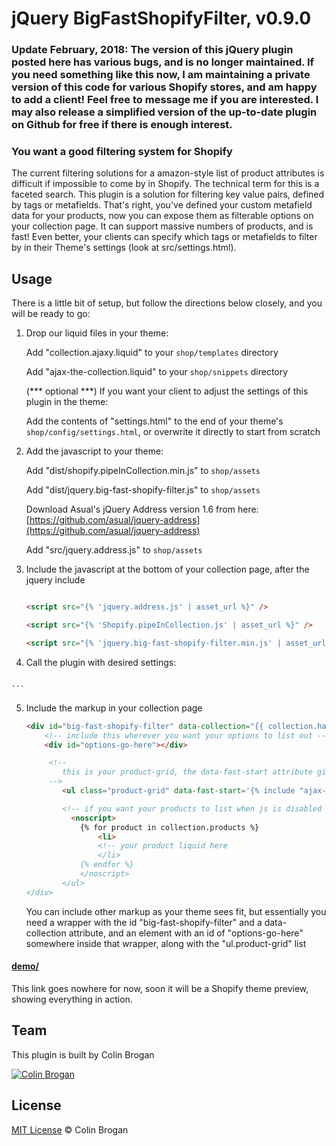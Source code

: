 # jQuery BigFastShopifyFilter, v0.9.0

### Update February, 2018: The version of this jQuery plugin posted here has various bugs, and is no longer maintained. If you need something like this now, I am maintaining a private version of this code for various Shopify stores, and am happy to add a client! Feel free to message me if you are interested. I may also release a simplified version of the up-to-date plugin on Github for free if there is enough interest.

### You want a good filtering system for Shopify

The current filtering solutions for a amazon-style list of product attributes is difficult if impossible to come by in Shopify. The technical term for this is a faceted search. This plugin is a solution for filtering key value pairs, defined  by tags or metafields. That's right, you've defined your custom metafield data for your products, now you can expose them as filterable options on your collection page. It can support massive numbers of products, and is fast! Even better, your clients can specify which tags or metafields to filter by in their Theme's settings (look at src/settings.html).


## Usage

There is a little bit of setup, but follow the directions below closely, and you will be ready to go:

1. Drop our liquid files in your theme:

	Add "collection.ajaxy.liquid" to your `shop/templates` directory

	Add "ajax-the-collection.liquid" to your `shop/snippets` directory

	(*** optional ***)
	If you want your client to adjust the settings of this plugin in the theme:

	Add the contents of "settings.html" to the end of your theme's `shop/config/settings.html`, or overwrite it 	directly to start from scratch

2. Add the javascript to your theme:

	Add "dist/shopify.pipeInCollection.min.js" to `shop/assets`

	Add "dist/jquery.big-fast-shopify-filter.js" to `shop/assets`

	Download Asual's jQuery Address version 1.6 from here: [https://github.com/asual/jquery-address](https://github.com/asual/jquery-address)

	Add "src/jquery.address.js" to `shop/assets`

3. Include the javascript at the bottom of your collection page, after the jquery include

	```html

	<script src="{% 'jquery.address.js' | asset_url %}" />

	<script src="{% 'Shopify.pipeInCollection.js' | asset_url %}" />

	<script src="{% 'jquery.big-fast-shopify-filter.min.js' | asset_url %}" />
	```

4. Call the plugin with desired settings:

	```
<script>

$(document).ready(function() {
		// The following settings files dumps user generated settings from the current settings.html
		// file
	 	var settings = {
			filter_values: {
				"{{ settings.custom_value_1_1_value }}": {
					image: "{{ 'custom_value_1_1_image.png' | asset_url }}",
					color: "{{ settings.custom_value_1_1_color }}",
					icon_code: "{{ settings.custom_value_1_1_icon_code }}",
					label: "{{ settings.custom_value_1_1_label }}"
				},
						"{{ settings.custom_value_1_2_value }}": {
							image: "{{ 'custom_value_1_2_image.png' | asset_url }}",
							color: "{{ settings.custom_value_1_2_color }}",
							icon_code: "{{ settings.custom_value_1_2_icon_code }}",
							label: "{{ settings.custom_value_1_2_label }}"

						},
						"{{ settings.custom_value_1_3_value }}": {
							image: "{{ 'custom_value_1_3_image.png' | asset_url }}",
							color: "{{ settings.custom_value_1_3_color }}",
							icon_code: "{{ settings.custom_value_1_3_icon_code }}",
							label: "{{ settings.custom_value_1_3_label }}"
						},
						"{{ settings.custom_value_1_4_value }}": {
							image: "{{ 'custom_value_1_4_image.png' | asset_url }}",
							color: "{{ settings.custom_value_1_4_color }}",
							icon_code: "{{ settings.custom_value_1_4_icon_code }}",
							label: "{{ settings.custom_value_1_4_label }}"

						},
						"{{ settings.custom_value_1_5_value }}": {
							image: "{{ 'custom_value_1_5_image.png' | asset_url }}",
							color: "{{ settings.custom_value_1_5_color }}",
							icon_code: "{{ settings.custom_value_1_5_icon_code }}",
							label: "{{ settings.custom_value_1_5_label }}"
						},
						"{{ settings.custom_value_1_6_value }}": {
							image: "{{ 'custom_value_1_6_image.png' | asset_url }}",
							color: "{{ settings.custom_value_1_6_color }}",
							icon_code: "{{ settings.custom_value_1_6_icon_code }}",
							label: "{{ settings.custom_value_1_6_label }}"

						},
						"{{ settings.custom_value_1_7_value }}": {
							image: "{{ 'custom_value_1_7_image.png' | asset_url }}",
							color: "{{ settings.custom_value_1_7_color }}",
							icon_code: "{{ settings.custom_value_1_7_icon_code }}",
							label: "{{ settings.custom_value_1_7_label }}"
						},
						"{{ settings.custom_value_1_8_value }}": {
							image: "{{ 'custom_value_1_8_image.png' | asset_url }}",
							color: "{{ settings.custom_value_1_8_color }}",
							icon_code: "{{ settings.custom_value_1_8_icon_code }}",
							label: "{{ settings.custom_value_1_8_label }}"
						},
						"{{ settings.custom_value_1_9_value }}": {
							image: "{{ 'custom_value_1_9_image.png' | asset_url }}",
							color: "{{ settings.custom_value_1_9_color }}",
							icon_code: "{{ settings.custom_value_1_9_icon_code }}",
							label: "{{ settings.custom_value_1_9_label }}"
						}
					},
				{% endif %}
				{% if settings.custom_value_2_field_name != blank %}
					'{{ settings.custom_value_2_field_name }}': { 
						"{{ settings.custom_value_2_1_value }}": {
							image: "{{ 'custom_value_2_1_image.png' | asset_url }}",
							color: "{{ settings.custom_value_2_1_color }}",
							icon_code: "{{ settings.custom_value_2_1_icon_code }}",
							label: "{{ settings.custom_value_2_1_label }}"

						},
						"{{ settings.custom_value_2_2_value }}": {
							image: "{{ 'custom_value_2_2_image.png' | asset_url }}",
							color: "{{ settings.custom_value_2_2_color }}",
							icon_code: "{{ settings.custom_value_2_2_icon_code }}",
							label: "{{ settings.custom_value_2_2_label }}"

						},
						"{{ settings.custom_value_2_3_value }}": {
							image: "{{ 'custom_value_2_3_image.png' | asset_url }}",
							color: "{{ settings.custom_value_2_3_color }}",
							icon_code: "{{ settings.custom_value_2_3_icon_code }}",
							label: "{{ settings.custom_value_2_3_label }}"

						},
						"{{ settings.custom_value_2_4_value }}": {
							image: "{{ settings.custom_value_2_4_image.png }}",
							color: "{{ settings.custom_value_2_4_color }}",
							icon_code: "{{ settings.custom_value_2_4_icon_code }}",
							label: "{{ settings.custom_value_2_4_label }}"

						},
						"{{ settings.custom_value_2_5_value }}": {
							image: "{{ settings.custom_value_2_5_image.png }}",
							color: "{{ settings.custom_value_2_5_color }}",
							icon_code: "{{ settings.custom_value_2_5_icon_code }}",
							label: "{{ settings.custom_value_2_5_label }}"

						},
					},
				{% endif %}
				{% if settings.custom_value_3_field_name != blank %}
					'{{ settings.custom_value_3_field_name }}': { 
						"{{ settings.custom_value_3_1_value }}": {
							image: "{{ settings.custom_value_3_1_image.png }}",
							color: "{{ settings.custom_value_3_1_color }}",
							icon_code: "{{ settings.custom_value_3_1_icon_code }}",
							label: "{{ settings.custom_value_3_1_label }}"

						},
						"{{ settings.custom_value_3_2_value }}": {
							image: "{{ settings.custom_value_3_2_image.png }}",
							color: "{{ settings.custom_value_3_2_color }}",
							icon_code: "{{ settings.custom_value_3_2_icon_code }}",
							label: "{{ settings.custom_value_3_2_label }}"

						},
						"{{ settings.custom_value_3_3_value }}": {
							image: "{{ settings.custom_value_3_3_image.png }}",
							color: "{{ settings.custom_value_3_3_color }}",
							icon_code: "{{ settings.custom_value_3_3_icon_code }}",
							label: "{{ settings.custom_value_3_3_label }}"

						},
						"{{ settings.custom_value_3_4_value }}": {
							image: "{{ settings.custom_value_3_4_image.png }}",
							color: "{{ settings.custom_value_3_4_color }}",
							icon_code: "{{ settings.custom_value_3_4_icon_code }}",
							label: "{{ settings.custom_value_3_4_label }}"

						},
						"{{ settings.custom_value_3_5_value }}": {
							image: "{{ settings.custom_value_3_5_image.png }}",
							color: "{{ settings.custom_value_3_5_color }}",
							icon_code: "{{ settings.custom_value_3_5_icon_code }}",
							label: "{{ settings.custom_value_3_5_label }}"

						},
					},			
				{% endif %}
			},
			metafields: {
				{% if settings.mf_option_1_filter_enable %}
					'{{ settings.mf_option_1_field_name }}': { 
						namespace: '{{ settings.mf_option_1_ns }}',
						ui_label: '{{ settings.mf_option_1_ui_label }}',
						ui_component: '{{ settings.mf_option_1_filter_ui_component }}',
						placement: '{{ settings.mf_option_1_filter_layout }}',
					},
				{% endif %}
				{% if settings.mf_option_2_filter_enable %}
					'{{ settings.mf_option_2_field_name }}': { 
						namespace: '{{ settings.mf_option_2_ns }}',
						ui_label: '{{ settings.mf_option_2_ui_label }}',
						ui_component: '{{ settings.mf_option_2_filter_ui_component }}',
						placement: '{{ settings.mf_option_2_filter_layout }}',
					},
				{% endif %}
				{% if settings.mf_option_3_filter_enable %}
					'{{ settings.mf_option_3_field_name }}': { 
						namespace: '{{ settings.mf_option_3_ns }}',
						ui_label: '{{ settings.mf_option_3_ui_label }}',
						ui_component: '{{ settings.mf_option_3_filter_ui_component }}',
						placement: '{{ settings.mf_option_3_filter_layout }}',
					},
				{% endif %}
				{% if settings.mf_option_4_filter_enable %}
					'{{ settings.mf_option_4_field_name }}': { 
						namespace: '{{ settings.mf_option_4_ns }}',
						ui_label: '{{ settings.mf_option_4_ui_label }}',
						ui_component: '{{ settings.mf_option_4_filter_ui_component }}',
						placement: '{{ settings.mf_option_4_filter_layout }}',
					},
				{% endif %}
				{% if settings.mf_option_5_filter_enable %}
					'{{ settings.mf_option_5_field_name }}': { 
						namespace: '{{ settings.mf_option_5_ns }}',
						ui_label: '{{ settings.mf_option_5_ui_label }}',
						ui_component: '{{ settings.mf_option_5_filter_ui_component }}',
						placement: '{{ settings.mf_option_5_filter_layout }}',
					},
				{% endif %}
				{% if settings.mf_option_6_filter_enable %}
					'{{ settings.mf_option_6_field_name }}': { 
						namespace: '{{ settings.mf_option_6_ns }}',
						ui_label: '{{ settings.mf_option_6_ui_label }}',
						ui_component: '{{ settings.mf_option_6_filter_ui_component }}',
						placement: '{{ settings.mf_option_6_filter_layout }}',
					},
				{% endif %}
				{% if settings.mf_option_7_filter_enable %}
					'{{ settings.mf_option_7_field_name }}': { 
						namespace: '{{ settings.mf_option_7_ns }}',
						ui_label: '{{ settings.mf_option_7_ui_label }}',
						ui_component: '{{ settings.mf_option_7_filter_ui_component }}',
						placement: '{{ settings.mf_option_7_filter_layout }}',
					},
				{% endif %}
				{% if settings.mf_option_8_filter_enable %}
					'{{ settings.mf_option_8_field_name }}': { 
						namespace: '{{ settings.mf_option_8_ns }}',
						ui_label: '{{ settings.mf_option_8_ui_label }}',
						ui_component: '{{ settings.mf_option_8_filter_ui_component }}',
						placement: '{{ settings.mf_option_8_filter_layout }}',
					},
				{% endif %}
			},
			price: {
				{% if settings.price_filter_enable %}
					enable: true,
					ui_label: '{{ settings.price_filter_ui_label }}',
					ui_component: '{{ settings.price_filter_ui_component }}',
					placement: '{{ settings.price_filter_layout }}',
					range_splits: {{ settings.price_filter_range_splits }}
				{% else %}
					enable: false
				{% endif %}
			},
			vendor: {
				{% if settings.vendor_filter_enable %}
					enable: true,
					ui_component: '{{ settings.vendor_filter_ui_component }}',
					placement: '{{ settings.vendor_filter_layout }}'
				{% else %}
					enable: false
				{% endif %}		
			},
			type: {
				{% if settings.type_filter_enable %}
					enable: true,
					ui_component: '{{ settings.type_filter_ui_component }}',
					placement: '{{ settings.type_filter_layout }}'
				{% else %}
					enable: false
				{% endif %}			
			},
			tagfields: {
				{% if settings.tag_option_1_filter_enable %}
					'{{ settings.tag_option_1_field_name }}': { 
						ui_label: '{{ settings.tag_option_1_ui_label }}',
						ui_component: '{{ settings.tag_option_1_filter_ui_component }}',
						placement: '{{ settings.tag_option_1_filter_layout }}',
					},
				{% endif %}
				{% if settings.tag_option_2_filter_enable %}
					'{{ settings.tag_option_2_field_name }}': { 
						ui_label: '{{ settings.tag_option_2_ui_label }}',
						ui_component: '{{ settings.tag_option_2_filter_ui_component }}',
						placement: '{{ settings.tag_option_2_filter_layout }}',
					},
				{% endif %}
				{% if settings.tag_option_3_filter_enable %}
					'{{ settings.tag_option_3_field_name }}': { 
						ui_label: '{{ settings.tag_option_3_ui_label }}',
						ui_component: '{{ settings.tag_option_3_filter_ui_component }}',
						placement: '{{ settings.tag_option_3_filter_layout }}',
					},
				{% endif %}
				{% if settings.tag_option_4_filter_enable %}
					'{{ settings.tag_option_4_field_name }}': { 
						ui_label: '{{ settings.tag_option_4_ui_label }}',
						ui_component: '{{ settings.tag_option_4_filter_ui_component }}',
						placement: '{{ settings.tag_option_4_filter_layout }}',
					},
				{% endif %}
				{% if settings.tag_option_5_filter_enable %}
					'{{ settings.tag_option_5_field_name }}': { 
						ui_label: '{{ settings.tag_option_5_ui_label }}',
						ui_component: '{{ settings.tag_option_5_filter_ui_component }}',
						placement: '{{ settings.tag_option_5_filter_layout }}',
					},
				{% endif %}
				{% if settings.tag_option_6_filter_enable %}
					'{{ settings.tag_option_6_field_name }}': { 
						ui_label: '{{ settings.tag_option_6_ui_label }}',
						ui_component: '{{ settings.tag_option_6_filter_ui_component }}',
						placement: '{{ settings.tag_option_6_filter_layout }}',
					},
				{% endif %}
				{% if settings.tag_option_7_filter_enable %}
					'{{ settings.tag_option_7_field_name }}': { 
						ui_label: '{{ settings.tag_option_7_ui_label }}',
						ui_component: '{{ settings.tag_option_7_filter_ui_component }}',
						placement: '{{ settings.tag_option_7_filter_layout }}',
					},
				{% endif %}
				{% if settings.tag_option_8_filter_enable %}
					'{{ settings.tag_option_8_field_name }}': { 
						ui_label: '{{ settings.tag_option_8_ui_label }}',
						ui_component: '{{ settings.tag_option_8_filter_ui_component }}',
						placement: '{{ settings.tag_option_8_filter_layout }}',
					},
				{% endif %}
			},
		};
        console.log('On Collection Page');
        var filterInstance = $('#big-fast-shopify-filter').bigFastShopifyFilter();
        $.address
          .init(function(event) {
          }).change(function(event) {
            console.log("address change event fired");
            filterInstance.bigFastShopifyFilter('go',event.parameters);
          });
    });

</script>

	```
5. Include the markup in your collection page

	```html
	<div id="big-fast-shopify-filter" data-collection="{{ collection.handle }}">
		<!-- include this wherever you want your options to list out -->
	    <div id="options-go-here"></div>

	     <!-- 
	     	this is your product-grid, the data-fast-start attribute gives the plugin an immediate load of products to filter, so you don't have to wait on the first ajax call to display products
	     -->
		    <ul class="product-grid" data-fast-start='{% include "ajax-the-collection" %}'>

		    <!-- if you want your products to list when js is disabled in their browser, add the noscript wrapper on your liquid, it will be taken over and replaced by the plugin when js is enabled -->
		      <noscript>
		        {% for product in collection.products %}
					<li>
					<!-- your product liquid here
		            </li>
		        {% endfor %}
		        </noscript>
		    </ul>
	</div>
	```

	You can include other markup as your theme sees fit, but essentially you need a wrapper with the id "big-fast-shopify-filter" and a data-collection attribute, and an element with an id of "options-go-here" somewhere inside that wrapper, along with the "ul.product-grid" list



#### [demo/](https://github.com/colinbrogan/bigFastShopifyFilter)

This link goes nowhere for now, soon it will be a Shopify theme preview, showing everything in action.

## Team

This plugin is built by Colin Brogan

[![Colin Brogan](http://github.com/colinbrogan/)](http://cbrogan.info) 


## License

[MIT License](http://zenorocha.mit-license.org/) © Colin Brogan
